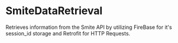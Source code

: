 # SmiteDataRetrieval
Retrieves information from the Smite API by utilizing FireBase for it's session_id storage and Retrofit for HTTP Requests.
